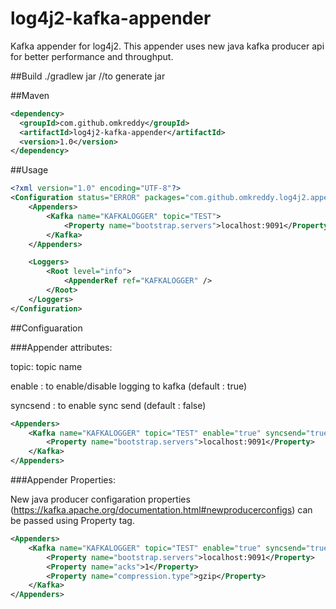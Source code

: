 # log4j2-kafka-appender
Kafka appender for log4j2. This appender uses new java kafka producer api for better performance and throughput. 

##Build
./gradlew jar //to generate jar

##Maven
```xml
<dependency>
  <groupId>com.github.omkreddy</groupId>
  <artifactId>log4j2-kafka-appender</artifactId>
  <version>1.0</version>
</dependency>
```

##Usage
```xml
<?xml version="1.0" encoding="UTF-8"?>
<Configuration status="ERROR" packages="com.github.omkreddy.log4j2.appender">
	<Appenders>
		<Kafka name="KAFKALOGGER" topic="TEST">
			<Property name="bootstrap.servers">localhost:9091</Property>
		</Kafka>
	</Appenders>

	<Loggers>
		<Root level="info">
			<AppenderRef ref="KAFKALOGGER" />
		</Root>
	</Loggers>
</Configuration>
```
##Configuaration

###Appender attributes:

topic: topic name

enable : to enable/disable logging to kafka (default : true)

syncsend : to enable sync send (default : false)

```xml
<Appenders>
	<Kafka name="KAFKALOGGER" topic="TEST" enable="true" syncsend="true">
		<Property name="bootstrap.servers">localhost:9091</Property>
	</Kafka>
</Appenders>
```

###Appender Properties:

New java producer configaration properties (https://kafka.apache.org/documentation.html#newproducerconfigs) can be passed using Property tag.


```xml
<Appenders>
	<Kafka name="KAFKALOGGER" topic="TEST" enable="true" syncsend="true">
		<Property name="bootstrap.servers">localhost:9091</Property>
		<Property name="acks">1</Property>
 		<Property name="compression.type">gzip</Property>
	</Kafka>
</Appenders>
```
